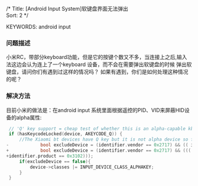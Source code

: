 /*
 Title: [Android Input System]软键盘界面无法弹出  
 Sort: 2
 */

KEYWORDS: android input

### 问题描述  
小米RC，带部分keyboard功能，但是它的按键个数又不多，当连接上之后,输入法这边会认为连上了一个keyboard 设备，而不会在需要弹出软键盘的时候 弹出软键盘，请问你们有遇到过这样的情况吗？ 如果有遇到，你们是如何处理这种情况的呢？  

### 解决方法  
目前小米的做法是：在android input 系统里面根据遥控的PID、VID来屏蔽HID设备的alpha属性: 
```cpp
 // 'Q' key support = cheap test of whether this is an alpha-capable kbd
 if (hasKeycodeLocked(device, AKEYCODE_Q)) {
     //The Xiaomi bt devices have Q key but it is not alpha device so filter them.
-            bool excludeDevice = (identifier.vendor == 0x2717) && (( identifier.product & 0x3200) == 0x3200);
+            bool excludeDevice = (identifier.vendor == 0x2717) && ((( identifier.product & 0x3200) == 0x3200) || (( identifier.product == 0x3101 ||
+identifier.product == 0x3102)));
     if(excludeDevice == false){
         device->classes |= INPUT_DEVICE_CLASS_ALPHAKEY;
     }
 }
```

